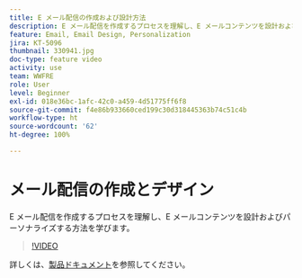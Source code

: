 ```yaml
---
title: E メール配信の作成および設計方法
description: E メール配信を作成するプロセスを理解し、E メールコンテンツを設計およびパーソナライズする方法を学びます。
feature: Email, Email Design, Personalization
jira: KT-5096
thumbnail: 330941.jpg
doc-type: feature video
activity: use
team: WWFRE
role: User
level: Beginner
exl-id: 018e36bc-1afc-42c0-a459-4d51775ff6f8
source-git-commit: f4e86b933660ced199c30d318445363b74c51c4b
workflow-type: ht
source-wordcount: '62'
ht-degree: 100%

---
```


# メール配信の作成とデザイン

E メール配信を作成するプロセスを理解し、E メールコンテンツを設計およびパーソナライズする方法を学びます。

>[!VIDEO](https://video.tv.adobe.com/v/330941?quality=12&learn=on)

詳しくは、[製品ドキュメント](https://experienceleague.adobe.com/docs/campaign-classic/using/sending-messages/sending-emails/defining-the-email-content.html?lang=ja)を参照してください。
